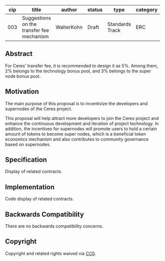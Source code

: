 | cip  | title                                     | author     | status | type            | category | created   |
| ---- | ----------------------------------------- | ---------- | ------ | --------------- | -------- | --------- |
| 003  | Suggestions on the transfer fee mechanism | WalterKohn | Draft  | Standards Track | ERC      | 2021-6-15 |



## Abstract

For Ceres' transfer fee, it is recommended to design it as 5%. Among them, 2% belongs to the technology bonus pool, and 3% belongs to the super node bonus pool.

## Motivation

The main purpose of this proposal is to incentivize the developers and supernodes of the Ceres project.

This proposal will help attract more developers to join the Ceres project and enhance the continuous development and iteration of project technology. In addition, the incentives for supernodes will promote users to hold a certain amount of tokens to become super nodes, which is a beneficial token economics mechanism and also contributes to community governance based on supernodes.

## Specification

Display of related contracts.

## Implementation

Code display of related contracts.

## Backwards Compatibility

There are no backwards compatibility concerns.

## Copyright

Copyright and related rights waived via [CC0](https://creativecommons.org/publicdomain/zero/1.0/).
